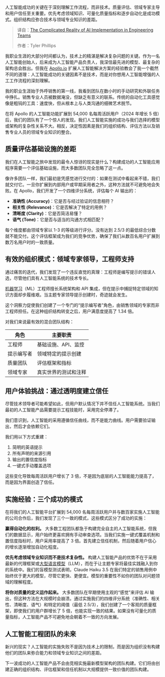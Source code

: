 <!--
title: 工程团队AI落地应用的复杂现实
cover: https://cdn.thenewstack.io/media/2025/06/9401ae3f-webfaster-nbzhm2uwkjs-unsplash-scaled.jpg
summary: 人工智能成功的关键在于深刻理解工作流程，而非技术。质量评估、领域专家主导和用户信任至关重要。优先考虑领域知识、可量化质量指标和逐步自动化是成功模式。组织结构应弥合技术与领域专业知识的差距。
-->

人工智能成功的关键在于深刻理解工作流程，而非技术。质量评估、领域专家主导和用户信任至关重要。优先考虑领域知识、可量化质量指标和逐步自动化是成功模式。组织结构应弥合技术与领域专业知识的差距。

> 译自：[The Complicated Reality of AI Implementation in Engineering Teams](https://thenewstack.io/the-complicated-reality-of-ai-implementation-in-engineering-teams/)
> 
> 作者：Tyler Phillips

我职业生涯的大部分时间都认为，技术上的精湛是解决复杂问题的关键。作为一名人工智能创始人，后来成为人工智能产品负责人，我深信最先进的模型、最复杂的架构总会胜出。但我在 [Apollo.io](https://www.apollo.io/) 扩展人工智能解决方案的经验教会了我一个截然不同的道理：人工智能成功的关键因素不是技术，而是对你想用人工智能增强的人工工作流程的深刻理解。

我的职业生涯始于外呼销售的第一线，我看到团队在数小时的手动研究和外联任务中挣扎。销售专业人员被数据淹没，但缺乏有意义的联系。传统的自动化工具感觉像是粗钝的工具：速度快，但从根本上与人类沟通的细微艺术脱节。

在将 Apollo 的人工智能功能扩展到 54,000 名每周活跃用户（2024 年增长 5 倍）后，我们的团队有了一个惊人的发现。我们人工智能实施的成功与我们选择的模型或架构的复杂性关系不大。相反，决定性因素是我们的组织结构、评估方法以及销售专业人员的领域专业知识的整合。

## **质量评估基础设施的差距**

我们在人工智能之旅中发现的最令人惊讶的现实是什么？构建成功的人工智能应用程序需要一个评估基础设施，而大多数团队完全忽略了这一点。

像许多团队一样，我们最初是凭感觉进行交付的：如果在测试中看起来不错，我们就交付它。一旦你扩展到内部用户或早期采用者之外，这种方法就不可避免地会失败。在 Apollo，我们开发了一个四维评分系统，评估每个 AI 输出的：

* **准确性 (Accuracy)**：它是否与经过验证的信息相符？
* **相关性 (Relevance)**：它是否解决了特定的用例？
* **清晰度 (Clarity)**：它是否简洁易懂？
* **语气 (Tone)**：它是否与适当的沟通方式相匹配？

每个维度都由领域专家以 1-3 的等级进行评分。没有达到 2.5/3 的最低综合分数就不能交付。这个评估框架成为我们的竞争优势，确保了我们从数百名用户扩展到数万名用户时的一致质量。

## **有效的组织模式：领域专家领导，工程师支持**

通过痛苦的迭代，我们发现了一个违反直觉的真理：工程师是编写提示的错误人选，尽管他们具有人工智能系统的技术专长。

[机器学习](https://thenewstack.io/category/machine-learning/)（ML）工程师擅长系统架构和 API 集成，但在提示中捕捉特定领域的知识方面却步履维艰。当主题专家领导提示创建时，奇迹就会发生。

这个洞察力促使我们创建了一个专门的“提示编写者”角色，由销售领域的专家而非工程师担任。在这种组织结构转变之后，用户满意度提高了 1.34 倍。

对我们来说最有效的混合团队结构：

| **角色** | **主要职责** |
| --- | --- |
| 工程师 | 基础设施、API、监控 |
| 提示编写者 | 领域特定的提示创建 |
| 质量团队 | 评估框架和指标 |
| 领域专家 | 真实世界的测试和注释 |

## **用户体验挑战：通过透明度建立信任**

尽管技术领导者可能希望如此，但用户默认情况下并不信任人工智能系统。当我们最初的人工智能产品需要提示工程技能时，采用完全停滞了。

我们意识到，人工智能的采用遵循信任曲线，而不是能力曲线。用户需要验证输出，然后才会依赖它们。

我们用以下方式重建：

1. 简明的英语提示
2. 所有声明的来源引用
3. 输出的置信度指标
4. 一键式手动覆盖选项

这些变化导致每周活跃用户增长了 3 倍，不是因为底层的人工智能能力提高了，而是因为界面创造了信任。

## **实施经验：三个成功的模式**

在将我们的人工智能平台扩展到 54,000 名每周活跃用户并与数百家实施人工智能的公司合作后，我们发现了三个一致的模式，这些模式区分了成功的实施：

**赢得自动化的权利。** 大多数工程团队都急于构建完全自主的人工智能系统，但我们的数据显示，用户始终更喜欢拥有手动审查选项。当我们实施一键式覆盖机制和置信度指标时，用户采用率提高了 3 倍。首先建立信任机制，然后随着用户信心的增长逐渐增加自动化程度。

**优先考虑领域专业知识而不是技术复杂性。** 构建人工智能产品的优势不在于采用最新的代理框架或[大型语言模型](https://thenewstack.io/llm/)（LLM），而在于让主题专家将最佳实践融入到你的系统中。我们的盲模型测试表明，Claude Haiku 3.5 在我们特定的销售用例中始终优于更大的模型，尽管它更快、更便宜。模型的重要性不如你的团队对问题领域的理解程度。

**将你对质量的定义运作起来。** 大多数团队在早期使用主观的“感觉”来评估 AI 输出，但这种方法在大规模时会崩溃。通过实施我们的四维评分系统（准确性、相关性、清晰度、语气）和特定的阈值（最低 2.5/3），我们创建了一个客观的质量框架，即使我们的用户群增长了 5 倍，也能实现一致的结果。如果没有可量化的质量指标，人工智能产品不可避免地会朝着不一致的方向发展。

## **人工智能工程团队的未来**

新兴的现实？人工智能的实施失败不是因为技术上的限制，而是因为组织没有构建他们的团队来弥合能力和领域专业知识之间的差距。

下一波成功的人工智能产品不会由竞相实施最新模型架构的团队构建。它们将由创建正确的组织结构、评估框架和信任机制以大规模提供一致价值的团队构建。